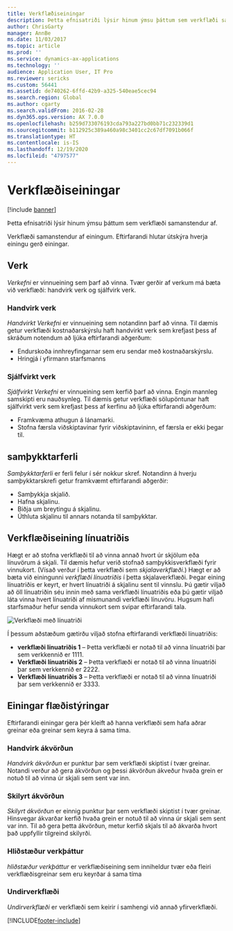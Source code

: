 ```yaml
---
title: Verkflæðiseiningar
description: Þetta efnisatriði lýsir hinum ýmsu þáttum sem verkflæði samanstendur af.
author: ChrisGarty
manager: AnnBe
ms.date: 11/03/2017
ms.topic: article
ms.prod: ''
ms.service: dynamics-ax-applications
ms.technology: ''
audience: Application User, IT Pro
ms.reviewer: sericks
ms.custom: 56441
ms.assetid: de740262-6ffd-42b9-a325-540eae5cec94
ms.search.region: Global
ms.author: cgarty
ms.search.validFrom: 2016-02-28
ms.dyn365.ops.version: AX 7.0.0
ms.openlocfilehash: b259d733076193cda793a227bd0bb71c232339d1
ms.sourcegitcommit: b112925c389a460a98c3401cc2c67df7091b066f
ms.translationtype: HT
ms.contentlocale: is-IS
ms.lasthandoff: 12/19/2020
ms.locfileid: "4797577"
---
```

# <a name="workflow-elements"></a>Verkflæðiseiningar

[!include [banner](../includes/banner.md)]

Þetta efnisatriði lýsir hinum ýmsu þáttum sem verkflæði samanstendur af.

Verkflæði samanstendur af einingum. Eftirfarandi hlutar útskýra hverja einingu gerð einingar.

## <a name="tasks"></a>Verk

*Verkefni* er vinnueining sem þarf að vinna. Tvær gerðir af verkum má bæta við verkflæði: handvirk verk og sjálfvirk verk.

### <a name="manual-task"></a>Handvirk verk

*Handvirkt Verkefni* er vinnueining sem notandinn þarf að vinna. Til dæmis getur verkflæði kostnaðarskýrslu haft handvirkt verk sem krefjast þess af skráðum notendum að ljúka eftirfarandi aðgerðum:

- Endurskoða innhreyfingarnar sem eru sendar með kostnaðarskýrslu.
- Hringjá í yfirmann starfsmanns

### <a name="automated-task"></a>Sjálfvirkt verk

*Sjálfvirkt Verkefni* er vinnueining sem kerfið þarf að vinna. Engin mannleg samskipti eru nauðsynleg. Til dæmis getur verkflæði sölupöntunar haft sjálfvirkt verk sem krefjast þess af kerfinu að ljúka eftirfarandi aðgerðum:

- Framkvæma athugun á lánamarki.
- Stofna færsla viðskiptavinar fyrir viðskiptavininn, ef færsla er ekki þegar til.

## <a name="approval-processes"></a>samþykktarferli

*Samþykktarferli* er ferli felur í sér nokkur skref. Notandinn á hverju samþykktarskrefi getur framkvæmt eftirfarandi aðgerðir:

- Samþykkja skjalið.
- Hafna skjalinu.
- Biðja um breytingu á skjalinu.
- Úthluta skjalinu til annars notanda til samþykktar.

## <a name="line-item-workflow-elements"></a>Verkflæðiseining línuatriðis

Hægt er að stofna verkflæði til að vinna annað hvort úr skjölum eða línuvörum á skjali. Til dæmis hefur verið stofnað samþykkisverkflæði fyrir vinnukort. (Vísað verður í þetta verkflæði sem *skjalaverkflæði*.) Hægt er að bæta við einingunni *verkflæði línuatriðis* í þetta skjalaverkflæði. Þegar eining línuatriðis er keyrt, er hvert línuatriði á skjalinu sent til vinnslu. Þú gætir viljað að öll línuatriðin séu innin með sama verkflæði línuatriðis eða þú gætir viljað láta vinna hvert línuatriði af mismunandi verkflæði línuvöru. Hugsum hafi starfsmaður hefur senda vinnukort sem svipar eftirfarandi tala.

![Verkflæði með línuatriði](./media/workflow_lineitemworkflow.gif)

Í þessum aðstæðum gætirðu viljað stofna eftirfarandi verkflæði línuatriðis:

- **verkflæði línuatriðis 1** – Þetta verkflæði er notað til að vinna línuatriði þar sem verkkennið er 1111.
- **Verkflæði línuatriðis 2** – Þetta verkflæði er notað til að vinna línuatriði þar sem verkkennið er 2222.
- **Verkflæði línuatriðis 3** – Þetta verkflæði er notað til að vinna línuatriði þar sem verkkennið er 3333.

## <a name="flow-control-elements"></a>Einingar flæðistýringar

Eftirfarandi einingar gera þér kleift að hanna verkflæði sem hafa aðrar greinar eða greinar sem keyra á sama tíma.

### <a name="manual-decision"></a>Handvirk ákvörðun

*Handvirk ákvörðun* er punktur þar sem verkflæði skiptist í tvær greinar. Notandi verður að gera ákvörðun og þessi ákvörðun ákveður hvaða grein er notuð til að vinna úr skjali sem sent var inn.

### <a name="conditional-decision"></a>Skilyrt ákvörðun

*Skilyrt ákvörðun* er einnig punktur þar sem verkflæði skiptist í tvær greinar. Hinsvegar ákvarðar kerfið hvaða grein er notuð til að vinna úr skjali sem sent var inn. Til að gera þetta ákvörðun, metur kerfið skjals til að ákvarða hvort það uppfyllir tilgreind skilyrði.

### <a name="parallel-activity"></a>Hliðstæður verkþáttur

*hliðstæður verkþáttur* er verkflæðiseining sem inniheldur tvær eða fleiri verkflæðisgreinar sem eru keyrðar á sama tíma

### <a name="subworkflow"></a>Undirverkflæði

*Undirverkflæði* er verkflæði sem keirir í samhengi við annað yfirverkflæði.


[!INCLUDE[footer-include](../../../includes/footer-banner.md)]
